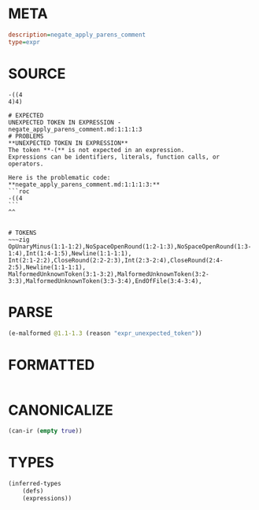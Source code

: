 # META
~~~ini
description=negate_apply_parens_comment
type=expr
~~~
# SOURCE
~~~roc
-((4
4)4)
~~~
~~~
# EXPECTED
UNEXPECTED TOKEN IN EXPRESSION - negate_apply_parens_comment.md:1:1:1:3
# PROBLEMS
**UNEXPECTED TOKEN IN EXPRESSION**
The token **-(** is not expected in an expression.
Expressions can be identifiers, literals, function calls, or operators.

Here is the problematic code:
**negate_apply_parens_comment.md:1:1:1:3:**
```roc
-((4
```
^^


# TOKENS
~~~zig
OpUnaryMinus(1:1-1:2),NoSpaceOpenRound(1:2-1:3),NoSpaceOpenRound(1:3-1:4),Int(1:4-1:5),Newline(1:1-1:1),
Int(2:1-2:2),CloseRound(2:2-2:3),Int(2:3-2:4),CloseRound(2:4-2:5),Newline(1:1-1:1),
MalformedUnknownToken(3:1-3:2),MalformedUnknownToken(3:2-3:3),MalformedUnknownToken(3:3-3:4),EndOfFile(3:4-3:4),
~~~
# PARSE
~~~clojure
(e-malformed @1.1-1.3 (reason "expr_unexpected_token"))
~~~
# FORMATTED
~~~roc

~~~
# CANONICALIZE
~~~clojure
(can-ir (empty true))
~~~
# TYPES
~~~clojure
(inferred-types
	(defs)
	(expressions))
~~~
